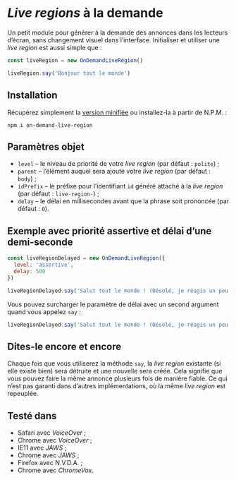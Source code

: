 # <i lang="en">Live regions</i> à la demande

Un petit module pour générer à la demande des annonces dans les lecteurs d’écran, sans changement visuel dans l’interface. Initialiser et utiliser une <i lang="en">live region</i> est aussi simple que :

```js
const liveRegion = new OnDemandLiveRegion()

liveRegion.say('Bonjour tout le monde')
```

## Installation

Récupérez simplement la [version minifiée](on-demand-live-region.min.js) ou installez-la à partir de <abbr>N.P.M.</abbr> :

```
npm i on-demand-live-region
```

## Paramètres objet

* `level` – le niveau de priorité de votre <i lang="en">live region</i> (par défaut : `polite`) ;
* `parent` – l’élément auquel sera ajouté votre <i lang="en">live region</i> (par défaut : `body`) ;
* `idPrefix` – le préfixe pour l’identifiant `id` généré attaché à la <i lang="en">live region</i> (par défaut : `live-region-`) ;
* `delay` – le délai en millisecondes avant que la phrase soit prononcée (par défaut : `0`).

## Exemple avec priorité assertive et délai d’une demi-seconde

```js
const liveRegionDelayed = new OnDemandLiveRegion({
  level: 'assertive',
  delay: 500
})

liveRegionDelayed.say('Salut tout le monde ! (Désolé, je réagis un peu tard.)')
```

Vous pouvez surcharger le paramètre de délai avec un second argument quand vous appelez `say` :

```js
liveRegionDelayed.say('Salut tout le monde ! (Désolé, je réagis un peu tard.)', 1000)
```

## Dites-le encore et encore

Chaque fois que vous utiliserez la méthode `say`, la <i lang="en">live region</i> existante (si elle existe bien) sera détruite et une nouvelle sera créée. Cela signifie que vous pouvez faire la même annonce plusieurs fois de manière fiable. Ce qui n’est pas garanti dans d’autres implémentations, où la même <i lang="en">live region</i> est repeuplée.

## Testé dans

* Safari avec <i lang="en">VoiceOver</i> ;
* Chrome avec <i lang="en">VoiceOver</i> ;
* IE11 avec <i lang="en">JAWS</i> ;
* Chrome avec <i lang="en">JAWS</i> ;
* Firefox avec <abbr>N.V.D.A.</abbr> ;
* Chrome avec <i lang="en">ChromeVox</i>.
